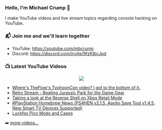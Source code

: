 ### Hello, I'm Michael Crump 👋

I make YouTube videos and live stream topics regarding console hacking on YouTube. 

### 📬 Join me and we'll learn together

- YouTube: https://youtube.com/mbcrump
- Discord: https://discord.com/invite/9fzK8jcJpd

### 📺 Latest YouTube Videos

<div align="center">

[<img src="https://img.shields.io/badge/-Subscribe-red?style=for-the-badge&logo=youtube&logoColor=white"/>](https://www.youtube.com/c/mbcrump?sub_confirmation=1)

</div>

<!-- YOUTUBE:START -->
- [Where&#39;s TheFlow&#39;s TyphoonCon video? I got to the bottom of it.](https://www.youtube.com/watch?v=3STUWlLM10U)
- [Retro Stream - Beating Jurassic Park for the Game Gear](https://www.youtube.com/watch?v=EJ2QdNdb7Wk)
- [Taking a look at the Reverse Shell on Xbox Retail Mode](https://www.youtube.com/watch?v=G7aXA58Hwfs)
- [#PlayStation Homebrew News &lpar;PS4HEN v2.1.5, Apollo Save Tool v1.4.5, New Smart TV Devices Supported&rpar;](https://www.youtube.com/watch?v=rBiEk5x-iqI)
- [Luckfox Pico Mods and Cases](https://www.youtube.com/watch?v=M74mX9KQyJU)
<!-- YOUTUBE:END -->

➡️ [more videos...](https://youtube.com/mbcrump)

